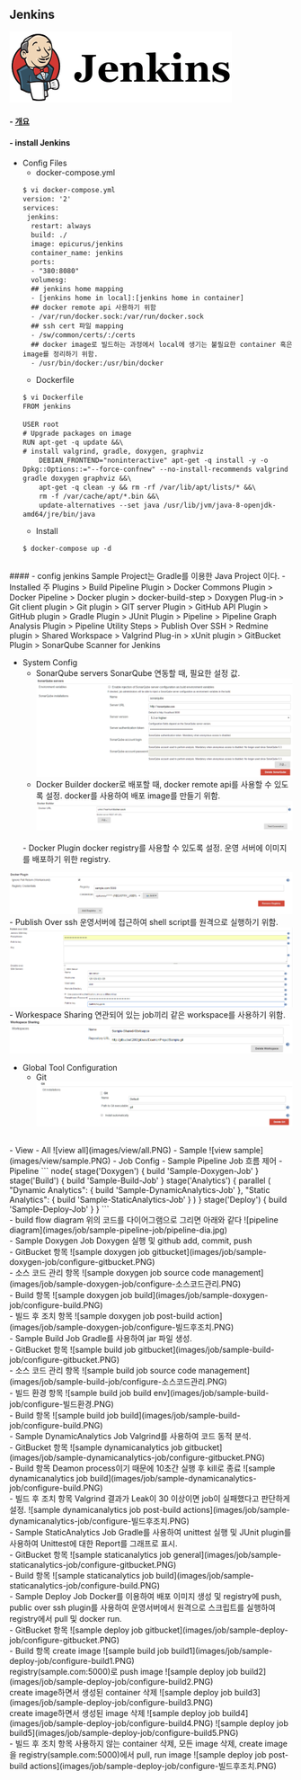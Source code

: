 Jenkins
------------
![jenkins](images/jenkins.png)
#### - [개요][05c45105]
#### - install Jenkins
  - Config Files
    - docker-compose.yml
    ```
    $ vi docker-compose.yml
    version: '2'
    services:
     jenkins:
      restart: always
      build: ./
      image: epicurus/jenkins
      container_name: jenkins
      ports:
      - "380:8080"
      volumesg:
      ## jenkins home mapping
      - [jenkins home in local]:[jenkins home in container]
      ## docker remote api 사용하기 위함
      - /var/run/docker.sock:/var/run/docker.sock
      ## ssh cert 파일 mapping
      - /sw/common/certs/:/certs
      ## docker image로 빌드하는 과정에서 local에 생기는 불필요한 container 혹은 image를 정리하기 위함.
      - /usr/bin/docker:/usr/bin/docker
    ```
      - Dockerfile
      ```  
      $ vi Dockerfile
      FROM jenkins

      USER root
      # Upgrade packages on image
      RUN apt-get -q update &&\
      # install valgrind, gradle, doxygen, graphviz
          DEBIAN_FRONTEND="noninteractive" apt-get -q install -y -o Dpkg::Options::="--force-confnew" --no-install-recommends valgrind gradle doxygen graphviz &&\
          apt-get -q clean -y && rm -rf /var/lib/apt/lists/* &&\
          rm -f /var/cache/apt/*.bin &&\
          update-alternatives --set java /usr/lib/jvm/java-8-openjdk-amd64/jre/bin/java
      ```
      - Install
      ```
      $ docker-compose up -d
      ```
<br>
#### - config jenkins
Sample Project는 Gradle를 이용한 Java Project 이다.
  - Installed 주 Plugins
  > Build Pipeline Plugin
  > Docker Commons Plugin
  > Docker Pipeline
  > Docker plugin
  > docker-build-step
  > Doxygen Plug-in
  > Git client plugin
  > Git plugin
  > GIT server Plugin
  > GitHub API Plugin
  > GitHub plugin
  > Gradle Plugin
  > JUnit Plugin
  > Pipeline
  > Pipeline Graph Analysis Plugin
  > Pipeline Utility Steps
  > Publish Over SSH
  > Redmine plugin
  > Shared Workspace
  > Valgrind Plug-in
  > xUnit plugin
  > GitBucket Plugin
  > SonarQube Scanner for Jenkins

  - System Config
    - SonarQube servers
    SonarQube 연동할 때, 필요한 설정 값.
  ![system config docker builder](images/system-configure/sonarqube-server.PNG)  
    - Docker Builder
    docker로 배포할 때, docker remote api를 사용할 수 있도록 설정. docker를 사용하여 배포 image를 만들기 위함.
![system config docker builder](images/system-configure/docker-builder.PNG)
    </br>
    - Docker Plugin
    docker registry를 사용할 수 있도록 설정. 운영 서버에 이미지를 배포하기 위한 registry.
![system config docker plugin](images/system-configure/docker-plugin.PNG)
    </br>
    - Publish Over ssh
    운영서버에 접근하여 shell script를 원격으로 실행하기 위함.
![system config publish over ssh](images/system-configure/publish-over-ssh.PNG)
    </br>
    - Workespace Sharing
    연관되어 있는 job끼리 같은 workspace를 사용하기 위함.
![system cofig workspace sharing](images/system-configure/worksapce-sharing.PNG)
    </br>
  - Global Tool Configuration
    - Git
![global tool configuration git](images/global-tool-configuration/Git.PNG)
</br>
  - View
    - All
![view all](images/view/all.PNG)
    - Sample
![view sample](images/view/sample.PNG)
  - Job Config
    - Sample Pipeline
      Job 흐름 제어
      - Pipeline
      ```
      node{
        stage('Doxygen') {
            build 'Sample-Doxygen-Job'
        }
      	stage('Build') {
      		build 'Sample-Build-Job'
      	}
        stage('Analytics') {
        	parallel (
        		"Dynamic Analytics": {
        			build 'Sample-DynamicAnalytics-Job'
        		},
        		"Static Analytics": {  
        			build 'Sample-StaticAnalytics-Job'
        		}
        	)
        }
      	stage('Deploy') {
      		build 'Sample-Deploy-Job'
      	}
      }
      ```
      </br>
      - build flow diagram
      위의 코드를 다이어그램으로 그리면 아래와 같다
![pipeline diagram](images/job/sample-pipeline-job/pipeline-dia.jpg)
  </br>
    - Sample Doxygen Job
    Doxygen 실행 및 github add, commit, push
    </br>
      - GitBucket 항목
![sample doxygen job gitbucket](images/job/sample-doxygen-job/configure-gitbucket.PNG)
    </br>
      - 소스 코드 관리 항목
![sample doxygen job source code management](images/job/sample-doxygen-job/configure-소스코드관리.PNG)
    </br>
      - Build 항목
![sample doxygen job build](images/job/sample-doxygen-job/configure-build.PNG)
    </br>
      - 빌드 후 조치 항목
![sample doxygen job post-build action](images/job/sample-doxygen-job/configure-빌드후조치.PNG)  
    </br>
    - Sample Build Job
    Gradle를 사용하여 jar 파일 생성.
      </br>
      - GitBucket 항목
![sample build job gitbucket](images/job/sample-build-job/configure-gitbucket.PNG)
      </br>
      - 소스 코드 관리 항목
![sample build job source code management](images/job/sample-build-job/configure-소스코드관리.PNG)
      </br>
      - 빌드 환경 항목
![sample build job build env](images/job/sample-build-job/configure-빌드환경.PNG)
      </br>
      - Build 항목
![sample build job build](images/job/sample-build-job/configure-build.PNG)
      </br>
    - Sample DynamicAnalytics Job
    Valgrind를 사용하여 코드 동적 분석.
    </br>
      - GitBucket 항목
![sample dynamicanalytics job gitbucket](images/job/sample-dynamicanalytics-job/configure-gitbucket.PNG)
      </br>
      - Build 항목
      Deamon process이기 때문에 10초간 실행 후 kill로 종료
![sample dynamicanalytics job build](images/job/sample-dynamicanalytics-job/configure-build.PNG)
      </br>
      - 빌드 후 조치 항목
      Valgrind 결과가 Leak이 30 이상이면 job이 실패했다고 판단하게 설정.
![sample dynamicanalytics job post-build actions](images/job/sample-dynamicanalytics-job/configure-빌드후조치.PNG)
      </br>
    - Sample StaticAnalytics Job
    Gradle를 사용하여 unittest 실행 및 JUnit plugin를 사용하여 Unittest에 대한 Report를 그래프로 표시.
    </br>
      - GitBucket 항목
![sample staticanalytics job general](images/job/sample-staticanalytics-job/configure-gitbucket.PNG)
      </br>
      - Build 항목
![sample staticanalytics job build](images/job/sample-staticanalytics-job/configure-build.PNG)
      </br>
    - Sample Deploy Job
    Docker를 이용하여 배포 이미지 생성 및 registry에 push, public over ssh plugin를 사용하여 운영서버에서 원격으로 스크립트를 실행하여 registry에서 pull 및 docker run.
    </br>
      - GitBucket 항목
![sample deploy job gitbucket](images/job/sample-deploy-job/configure-gitbucket.PNG)
      </br>
      - Build 항목
      create image
![sample build job build1](images/job/sample-deploy-job/configure-build1.PNG)
      </br>
      registry(sample.com:5000)로 push image
![sample deploy job build2](images/job/sample-deploy-job/configure-build2.PNG)
      </br>
      create image하면서 생성된 container 삭제
![sample deploy job build3](images/job/sample-deploy-job/configure-build3.PNG)
      </br>
      create image하면서 생성된 image 삭제
![sample deploy job build4](images/job/sample-deploy-job/configure-build4.PNG)
![sample deploy job build5](images/job/sample-deploy-job/configure-build5.PNG)
      </br>
      - 빌드 후 조치 항목
      사용하지 않는 container 삭제, 모든 image 삭제, create image을 registry(sample.com:5000)에서 pull, run image
![sample deploy job post-build actions](images/job/sample-deploy-job/configure-빌드후조치.PNG)

  [05c45105]: https://github.com/Yongdae-Kim/HowToUseJenkins "jenkins overview"
